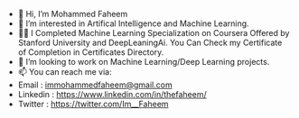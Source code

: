 - 👋 Hi, I’m Mohammed Faheem
- 👀 I’m interested in Artifical Intelligence and Machine Learning.
- 👨‍🎓 I Completed Machine Learning Specialization on Coursera Offered by Stanford University and DeepLeaningAi.
     You Can Check my Certificate of Completion in Certificates Directory.
- 💞️ I’m looking to work on Machine Learning/Deep Learning projects.
- 📫 You can reach me via:
- Email : immohammedfaheem@gmail.com
- Linkedin : https://www.linkedin.com/in/thefaheem/
- Twitter : https://twitter.com/Im__Faheem

<!---
ImMohammedFaheem/ImMohammedFaheem is a ✨ special ✨ repository because its `README.md` (this file) appears on your GitHub profile.
You can click the Preview link to take a look at your changes.
--->

